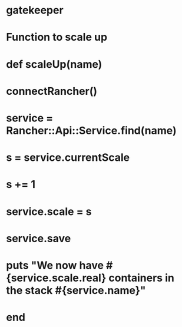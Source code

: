 # gatekeeper

# Function to scale up
# def scaleUp(name)
#   connectRancher()
#   service = Rancher::Api::Service.find(name)
#   s = service.currentScale
#   s += 1
#   service.scale = s
#   service.save
#   puts "We now have #{service.scale.real} containers in the stack #{service.name}"
# end
